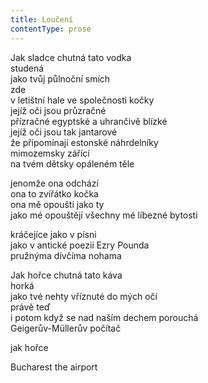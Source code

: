 ```yaml
---
title: Loučení
contentType: prose
---
```


<section>

Jak sladce chutná tato vodka  
studená  
jako tvůj půlnoční smích  
zde  
v letištní hale ve společnosti kočky  
jejíž oči jsou průzračné  
přízračné egyptské a uhrančivě blízké  
jejíž oči jsou tak jantarové  
že připomínají estonské náhrdelníky  
mimozemsky zářící  
na tvém dětsky opáleném těle

jenomže ona odchází  
ona to zvířátko kočka  
ona mě opouští jako ty  
jako mé opouštějí všechny mé líbezné bytosti

kráčejíce jako v písni  
jako v antické poezii Ezry Pounda  
pružnýma dívčíma nohama

Jak hořce chutná tato káva  
horká  
jako tvé nehty vříznuté do mých očí  
právě teď  
i potom když se nad naším dechem porouchá  
Geigerův-Müllerův počítač

jak hořce

Bucharest the airport

</section>
